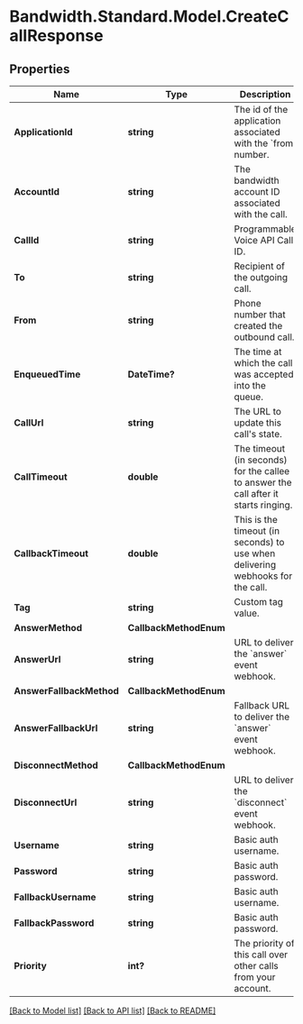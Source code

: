 
# Bandwidth.Standard.Model.CreateCallResponse

## Properties

Name | Type | Description | Notes
------------ | ------------- | ------------- | -------------
**ApplicationId** | **string** | The id of the application associated with the &#x60;from&#x60; number. | 
**AccountId** | **string** | The bandwidth account ID associated with the call. | 
**CallId** | **string** | Programmable Voice API Call ID. | 
**To** | **string** | Recipient of the outgoing call. | 
**From** | **string** | Phone number that created the outbound call. | 
**EnqueuedTime** | **DateTime?** | The time at which the call was accepted into the queue. | [optional] 
**CallUrl** | **string** | The URL to update this call&#39;s state. | 
**CallTimeout** | **double** | The timeout (in seconds) for the callee to answer the call after it starts ringing. | [optional] 
**CallbackTimeout** | **double** | This is the timeout (in seconds) to use when delivering webhooks for the call. | [optional] 
**Tag** | **string** | Custom tag value. | [optional] 
**AnswerMethod** | **CallbackMethodEnum** |  | 
**AnswerUrl** | **string** | URL to deliver the &#x60;answer&#x60; event webhook. | 
**AnswerFallbackMethod** | **CallbackMethodEnum** |  | [optional] 
**AnswerFallbackUrl** | **string** | Fallback URL to deliver the &#x60;answer&#x60; event webhook. | [optional] 
**DisconnectMethod** | **CallbackMethodEnum** |  | 
**DisconnectUrl** | **string** | URL to deliver the &#x60;disconnect&#x60; event webhook. | [optional] 
**Username** | **string** | Basic auth username. | [optional] 
**Password** | **string** | Basic auth password. | [optional] 
**FallbackUsername** | **string** | Basic auth username. | [optional] 
**FallbackPassword** | **string** | Basic auth password. | [optional] 
**Priority** | **int?** | The priority of this call over other calls from your account. | [optional] 

[[Back to Model list]](../README.md#documentation-for-models)
[[Back to API list]](../README.md#documentation-for-api-endpoints)
[[Back to README]](../README.md)

